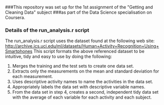 ###This repository was set up for the 1st assignment of the "Getting and Cleaning Data" subject 
###as part of the Data Science specialisation on Coursera.

### Details of the run_analysis.r script
The run_analysis.r script uses the dataset found at the following web site:
http://archive.ics.uci.edu/ml/datasets/Human+Activity+Recognition+Using+Smartphones
This script formats the above referenced dataset to be intuitive, tidy and easy to use
by doing the following:
1. Merges the training and the test sets to create one data set.
2. Extracts only the measurements on the mean and standard deviation for each measurement.
3. Uses descriptive activity names to name the activities in the data set.
4. Appropriately labels the data set with descriptive variable names.
5. From the data set in step 4, creates a second, independent tidy data set with the
average of each variable for each activity and each subject.



